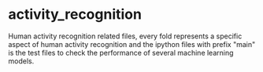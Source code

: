 # activity_recognition
Human activity recognition related files, every fold represents a specific aspect of human activity recognition and the ipython files with prefix "main" is the test files to check the performance of several machine learning models.
